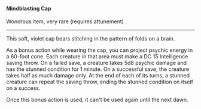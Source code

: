 #### Mindblasting Cap

Wondrous item, very rare (requires attunement)

---

This soft, violet cap bears stitching in the pattern of folds on a brain.

As a bonus action while wearing the cap, you can project psychic energy in a 60-foot cone. Each creature in that area must make a DC 15 Intelligence saving throw. On a failed save, a creature takes 5d8 psychic damage and has the stunned condition for 1 minute. On a successful save, the creature takes half as much damage only. At the end of each of its turns, a stunned creature can repeat the saving throw, ending the stunned condition on itself on a success.

Once this bonus action is used, it can't be used again until the next dawn.